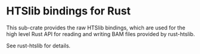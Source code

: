 # HTSlib bindings for Rust

This sub-crate provides the raw HTSlib bindings, which are used for the high level Rust API for reading and writing BAM files provided by rust-htslib.

See rust-htslib for details.

